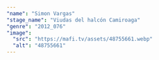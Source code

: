 ```yaml
---
"name": "Simon Vargas"
"stage_name": "Viudas del halcón Camiroaga"
"genre": "2012_076"
"image":
  "src": "https://mafi.tv/assets/48755661.webp"
  "alt": "48755661"
---
```

